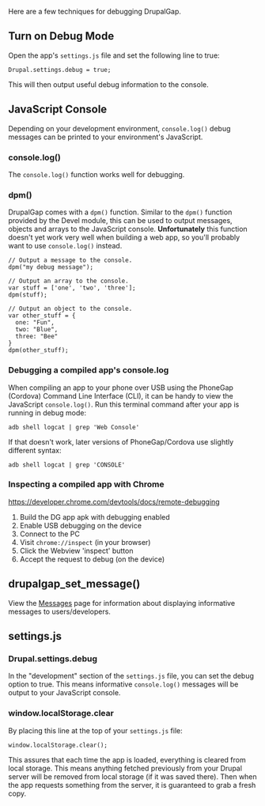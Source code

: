 Here are a few techniques for debugging DrupalGap.

## Turn on Debug Mode

Open the app's `settings.js` file and set the following line to true:

`Drupal.settings.debug = true;`

This will then output useful debug information to the console.

## JavaScript Console

Depending on your development environment, `console.log()` debug messages can be printed to your environment's JavaScript.

### console.log()

The `console.log()` function works well for debugging.

### dpm()

DrupalGap comes with a `dpm()` function. Similar to the `dpm()` function provided by the Devel module, this can be used to output messages, objects and arrays to the JavaScript console. **Unfortunately** this function doesn't yet work very well when building a web app, so you'll probably want to use `console.log()` instead.

```
// Output a message to the console.
dpm("my debug message");

// Output an array to the console.
var stuff = ['one', 'two', 'three'];
dpm(stuff);

// Output an object to the console.
var other_stuff = {
  one: "Fun",
  two: "Blue",
  three: "Bee"
}
dpm(other_stuff);
```

### Debugging a compiled app's console.log

When compiling an app to your phone over USB using the PhoneGap (Cordova) Command Line Interface (CLI), it can be handy to view the JavaScript `console.log()`. Run this terminal command after your app is running in debug mode:

`adb shell logcat | grep 'Web Console'`

If that doesn't work, later versions of PhoneGap/Cordova use slightly different syntax:

`adb shell logcat | grep 'CONSOLE'`

### Inspecting a compiled app with Chrome

https://developer.chrome.com/devtools/docs/remote-debugging

1. Build the DG app apk with debugging enabled
2. Enable USB debugging on the device
3. Connect to the PC
4. Visit `chrome://inspect` (in your browser)
5. Click the Webview 'inspect' button
6. Accept the request to debug (on the device)

## drupalgap_set_message()

View the [Messages](../Widgets/Messages) page for information about displaying informative messages to users/developers.

## settings.js

### Drupal.settings.debug

In the "development" section of the `settings.js` file, you can set the debug option to true. This means informative `console.log()` messages will be output to your JavaScript console.

### window.localStorage.clear

By placing this line at the top of your `settings.js` file:

`window.localStorage.clear();`

This assures that each time the app is loaded, everything is cleared from local storage. This means anything fetched previously from your Drupal server will be removed from local storage (if it was saved there). Then when the app requests something from the server, it is guaranteed to grab a fresh copy.

